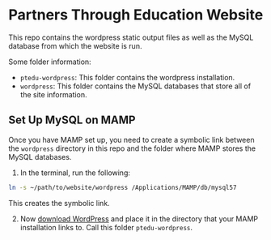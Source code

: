 # Partners Through Education Website

This repo contains the wordpress static output files as well as the MySQL database from which the website is run.

Some folder information:

* `ptedu-wordpress`: This folder contains the wordpress installation.
* `wordpress`: This folder contains the MySQL databases that store all of the site information.

## Set Up MySQL on MAMP

Once you have MAMP set up, you need to create a symbolic link between the `wordpress` directory in this repo and the folder where MAMP stores the MySQL databases.

1. In the terminal, run the following:

```bash
ln -s ~/path/to/website/wordpress /Applications/MAMP/db/mysql57
```

  This creates the symbolic link.

2. Now [download WordPress](https://wordpress.org/download/) and place it in the directory that your MAMP installation links to. Call this folder `ptedu-wordpress`.
